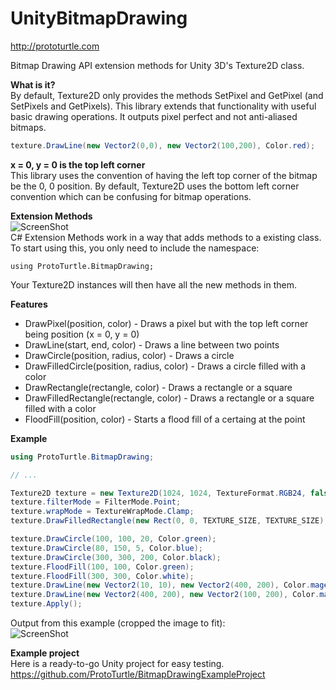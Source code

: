 UnityBitmapDrawing
==================

http://prototurtle.com

Bitmap Drawing API extension methods for Unity 3D's Texture2D class.

<b>What is it?</b>  
By default, Texture2D only provides the methods SetPixel and GetPixel (and SetPixels and GetPixels). This library extends that functionality with useful basic drawing operations. It outputs pixel perfect and not anti-aliased bitmaps.
```csharp
texture.DrawLine(new Vector2(0,0), new Vector2(100,200), Color.red);
```

<b>x = 0, y = 0 is the top left corner</b>  
This library uses the convention of having the left top corner of the bitmap be the 0, 0 position. By default, Texture2D uses the bottom left corner convention which can be confusing for bitmap operations.
  
<b>Extension Methods</b>  
![ScreenShot](https://raw.githubusercontent.com/ProtoTurtle/UnityBitmapDrawing/master/documentation/extensionMethods.png)  
C# Extension Methods work in a way that adds methods to a existing class. To start using this, you only need to include the namespace:
```
using ProtoTurtle.BitmapDrawing;
```
Your Texture2D instances will then have all the new methods in them.

<b>Features</b>
* DrawPixel(position, color) - Draws a pixel but with the top left corner being position (x = 0, y = 0)
* DrawLine(start, end, color) - Draws a line between two points
* DrawCircle(position, radius, color) - Draws a circle
* DrawFilledCircle(position, radius, color) - Draws a circle filled with a color
* DrawRectangle(rectangle, color) - Draws a rectangle or a square
* DrawFilledRectangle(rectangle, color) - Draws a rectangle or a square filled with a color
* FloodFill(position, color) - Starts a flood fill of a certaing at the point

<b>Example</b>
```csharp
using ProtoTurtle.BitmapDrawing;

// ...

Texture2D texture = new Texture2D(1024, 1024, TextureFormat.RGB24, false, true);
texture.filterMode = FilterMode.Point;
texture.wrapMode = TextureWrapMode.Clamp;
texture.DrawFilledRectangle(new Rect(0, 0, TEXTURE_SIZE, TEXTURE_SIZE), Color.grey);

texture.DrawCircle(100, 100, 20, Color.green);
texture.DrawCircle(80, 150, 5, Color.blue);
texture.DrawCircle(300, 300, 200, Color.black);
texture.FloodFill(100, 100, Color.green);
texture.FloodFill(300, 300, Color.white);
texture.DrawLine(new Vector2(10, 10), new Vector2(400, 200), Color.magenta);
texture.DrawLine(new Vector2(400, 200), new Vector2(100, 200), Color.magenta);
texture.Apply();
```
Output from this example (cropped the image to fit):  
![ScreenShot](https://raw.githubusercontent.com/ProtoTurtle/UnityBitmapDrawing/master/documentation/output.png)

<b>Example project</b>  
Here is a ready-to-go Unity project for easy testing.  
https://github.com/ProtoTurtle/BitmapDrawingExampleProject
